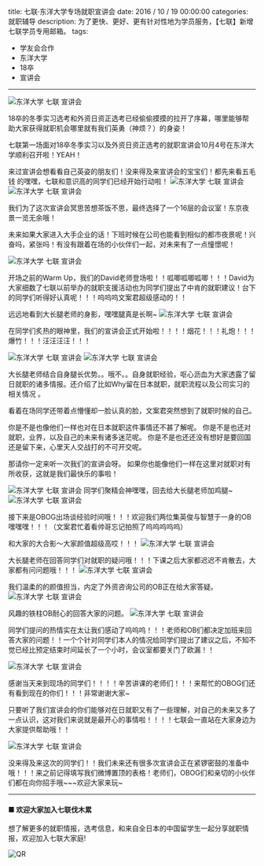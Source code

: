 title: 七联·东洋大学专场就职宣讲会
date: 2016 / 10 / 19 00:00:00
categories: 就职辅导
description: 为了更快、更好、更有针对性地为学员服务，【七联】新增七联学员专用邮箱。
tags:
- 学友会合作
- 东洋大学
- 18卒
- 宣讲会

---

![东洋大学 七联 宣讲会](http://qilian.jp/image/blog_20161019_10.jpg)

18卒的冬季实习选考和外资日资正选考已经偷偷摸摸的拉开了序幕，哪里能够帮助大家获得就职机会哪里就有我们英勇（神烦？）的身姿！

七联第一场面对18卒冬季实习以及外资日资正选考的就职宣讲会10月4号在东洋大学顺利召开啦！YEAH！

来过宣讲会想看看自己英姿的朋友们！没来得及来宣讲会的宝宝们！都先来看五毛钱
的嘿嘿，七联和意识高的同学们已经开始行动啦！
![东洋大学 七联 宣讲会](http://qilian.jp/image/blog_20161019_1.jpg)
![东洋大学 七联 宣讲会](http://qilian.jp/image/blog_20161019_11.jpg)

我们为了这次宣讲会冥思苦想茶饭不思，最终选择了一个16层的会议室！东京夜景一览无余哦！

未来如果大家进入大手企业的话！下班时候在公司也能看到相似的都市夜景呢！兴奋吗，紧张吗！有没有跟着在场的小伙伴们一起，对未来有了一点憧憬呢！

![东洋大学 七联 宣讲会](http://qilian.jp/image/blog_20161019_13.jpg)

开场之前的Warm Up，我们的David老师登场啦！！呱唧呱唧呱唧！！！David为大家细数了七联以前举办的就职支援活动也为同学们提出了中肯的就职建议！台下的同学们听得好认真呢！！！呜呜呜文案君超级感动的！！

远远地看到大长腿老师的身影，嘿嘿腿真是长啊~
![东洋大学 七联 宣讲会](http://qilian.jp/image/blog_20161019_4.jpg)

在同学们炙热的眼神里，我们的宣讲会正式开始啦！！！！烟花！！！礼炮！！！爆竹！！！汪汪汪汪！！！

![东洋大学 七联 宣讲会](http://qilian.jp/image/blog_20161019_3.jpg)
![东洋大学 七联 宣讲会](http://qilian.jp/image/blog_20161019_16.jpg)

大长腿老师结合自身腿长优势。。哦不。。自身就职经验，呕心沥血为大家透露了留日就职的诸多情报。还介绍了比如Why留在日本就职，就职流程以及公司实习的相关情况 。

看着在场同学还带着点懵懂却一脸认真的脸，文案君突然想到了就职时候的自己。

你是不是也像他们一样也对在日本就职这件事情还不甚了解呢。
你是不是也还对就职，业界，以及自己的未来有诸多迷茫呢。
你是不是也还还没有想好是要回国还是留下来，心里天人交战打的不可开交呢。

那请你一定来听一次我们的宣讲会呀。
如果你也能像他们一样在这里对就职对有所收获，这就是我们最快乐的事啦！

![东洋大学 七联 宣讲会](http://qilian.jp/image/blog_20161019_15.jpg)
同学们聚精会神嘿嘿，回去给大长腿老师加鸡腿~
![东洋大学 七联 宣讲会](http://qilian.jp/image/blog_20161019_17.jpg)

接下来是OBOG出场谈经验时间哦！！！欢迎我们两位集英俊与智慧于一身的OB嘿嘿嘿！！！（文案君忙着看帅哥忘记拍照了呜呜呜呜呜）

和大家的大合影～大家颜值超级高哎！！！
![东洋大学 七联 宣讲会](http://qilian.jp/image/blog_20161019_6.jpg)

大长腿老师在回答同学们对就职的疑问哦！！！下课之后大家都迟迟不肯散去，大家都有问问题哦！！！
![东洋大学 七联 宣讲会](http://qilian.jp/image/blog_20161019_8.jpg)

我们温柔的的颜值担当，内定了外资咨询公司的OB正在给大家答疑。
![东洋大学 七联 宣讲会](http://qilian.jp/image/blog_20161019_9.jpg)

风趣的铁柱OB耐心的回答大家的问题。
![东洋大学 七联 宣讲会](http://qilian.jp/image/blog_20161019_12.jpg)

同学们提问的热情实在太让我们感动了呜呜呜！！！老师和OB们都决定加班来回答大家的问题！！一个个针对同学们本人的情况给同学们提出了建议之后，不知不觉已经比预定结束时间延长了一个小时，会议室都要关门了欧漏！！

![东洋大学 七联 宣讲会](http://qilian.jp/image/blog_20161019_7.jpg)

感谢当天来到现场的同学们！！！！辛苦讲课的老师们！！！来帮忙的OBOG们还有看到现在的你们！！！非常谢谢大家~

只要听了我们宣讲会的你们能够对在日就职又有了一些理解，对自己的未来又多了一点认识，这对我们来说就是最开心的事情啦！！！！七联会一直站在大家身边为大家提供帮助哦！！

![东洋大学 七联 宣讲会](http://qilian.jp/image/blog_20161019_2.jpg)

没来得及来这次的同学们！！我们未来还有很多次宣讲会正在紧锣密鼓的准备中哦！！！来之前记得填写我们微博置顶的表格！老师们，OBOG们和亲切的小伙伴们都在向你招手哦~~~欢迎大家来玩~

---

#### ■ 欢迎大家加入七联伐木累

想了解更多的就职情报，选考信息，和来自全日本的中国留学生一起分享就职情报，欢迎加入七联大家庭! 

![QR](http://qilian.jp/image/QiLian-Group.jpg)

